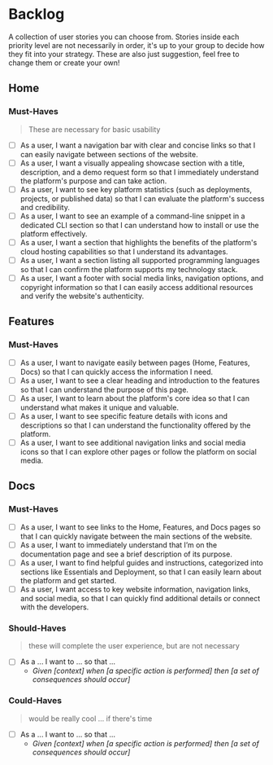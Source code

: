 # Backlog

A collection of user stories you can choose from. Stories inside each priority
level are not necessarily in order, it's up to your group to decide how they fit
into your strategy. These are also just suggestion, feel free to change them or
create your own!

## Home

### Must-Haves

> These are necessary for basic usability

- [ ] As a user, I want a navigation bar with clear and concise links so that I
      can easily navigate between sections of the website.
- [ ] As a user, I want a visually appealing showcase section with a title,
      description, and a demo request form so that I immediately understand the
      platform's purpose and can take action.
- [ ] As a user, I want to see key platform statistics (such as deployments,
      projects, or published data) so that I can evaluate the platform's success
      and credibility.
- [ ] As a user, I want to see an example of a command-line snippet in a
      dedicated CLI section so that I can understand how to install or use the
      platform effectively.
- [ ] As a user, I want a section that highlights the benefits of the platform's
      cloud hosting capabilities so that I understand its advantages.
- [ ] As a user, I want a section listing all supported programming languages so
      that I can confirm the platform supports my technology stack.
- [ ] As a user, I want a footer with social media links, navigation options,
      and copyright information so that I can easily access additional resources
      and verify the website's authenticity.

## Features

### Must-Haves

- [ ] As a user, I want to navigate easily between pages (Home, Features, Docs)
      so that I can quickly access the information I need.
- [ ] As a user, I want to see a clear heading and introduction to the features
      so that I can understand the purpose of this page.
- [ ] As a user, I want to learn about the platform's core idea so that I can
      understand what makes it unique and valuable.
- [ ] As a user, I want to see specific feature details with icons and
      descriptions so that I can understand the functionality offered by the
      platform.
- [ ] As a user, I want to see additional navigation links and social media
      icons so that I can explore other pages or follow the platform on social
      media.

## Docs

### Must-Haves

- [ ] As a user, I want to see links to the Home, Features, and Docs pages so
      that I can quickly navigate between the main sections of the website.
- [ ] As a user, I want to immediately understand that I’m on the documentation
      page and see a brief description of its purpose.
- [ ] As a user, I want to find helpful guides and instructions, categorized
      into sections like Essentials and Deployment, so that I can easily learn
      about the platform and get started.
- [ ] As a user, I want access to key website information, navigation links, and
      social media, so that I can quickly find additional details or connect
      with the developers.

### Should-Haves

> these will complete the user experience, but are not necessary

- [ ] As a ... I want to ... so that ...
  - _Given [context] when [a specific action is performed] then [a set of
    consequences should occur]_

### Could-Haves

> would be really cool ... if there's time

- [ ] As a ... I want to ... so that ...
  - _Given [context] when [a specific action is performed] then [a set of
    consequences should occur]_

